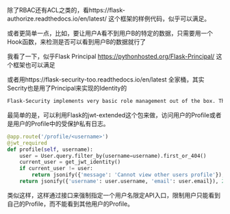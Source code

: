 除了RBAC还有ACL之类的，看https://flask-authorize.readthedocs.io/en/latest/ 这个框架的样例代码，似乎可以满足。

或者更简单一点，比如，要让用户A看不到用户B的特定的数据，只需要用一个Hook函数，来检测是否可以看到用户B的数据就行了

我看了一下，似乎Flask Principal https://pythonhosted.org/Flask-Principal/ 这个框架也可以满足

或者用https://flask-security-too.readthedocs.io/en/latest 全家桶，其实Secrity也是用了Principal来实现的Identity的

```txt
Flask-Security implements very basic role management out of the box. This means that you can associate a high level role or multiple roles to any user. For instance, you may assign roles such as Admin, Editor, SuperUser, or a combination of said roles to a user. Access control is based on the role name and/or permissions contained within the role; and all roles should be uniquely named. This feature is implemented using the Flask-Principal extension. As with basic RBAC, permissions can be assigned to roles to provide more granular access control. Permissions can be associated with one or more roles (the RoleModel contains a list of permissions). The values of permissions are completely up to the developer - Flask-Security simply treats them as strings. If you’d like to implement even more granular access control (such as per-object), you can refer to the Flask-Principal documentation on this topic.

```

最简单的是，可以利用Flask的jwt-extended这个包来做，访问用户的Profile或者是用户的Profile中的受保护私有日志。

```python
@app.route('/profile/<username>')
@jwt_required
def profile(self, username):
    user = User.query.filter_by(username=username).first_or_404()
    current_user = get_jwt_identity()
    if current_user != user:
        return jsonify({'message': 'Cannot view other users profile'}), 403
    return jsonify({'username': user.username, 'email': user.email}), 200
```

类似这样，这样通过接口来强制指定一个用户名限定API入口，限制用户只能看到自己的Profile，而不能看到其他用户的Profile。